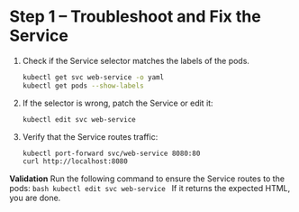 # Step 1 – Troubleshoot and Fix the Service

1. Check if the Service selector matches the labels of the pods.
   ```bash
   kubectl get svc web-service -o yaml
   kubectl get pods --show-labels
    ```

2. If the selector is wrong, patch the Service or edit it:
    ```bash
    kubectl edit svc web-service
    ```

3. Verify that the Service routes traffic:
    ```bash
    kubectl port-forward svc/web-service 8080:80
    curl http://localhost:8080
    ```

**Validation**
Run the following command to ensure the Service routes to the pods:
    ```bash
    kubectl edit svc web-service
    ```
If it returns the expected HTML, you are done.
